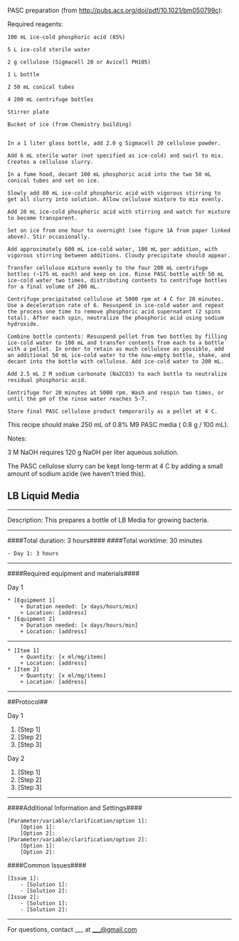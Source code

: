 PASC preparation (from http://pubs.acs.org/doi/pdf/10.1021/bm050799c):

Required reagents:

    100 mL ice-cold phosphoric acid (85%)

    5 L ice-cold sterile water

    2 g cellulose (Sigmacell 20 or Avicell PH105)

    1 L bottle

    2 50 mL conical tubes

    4 200 mL centrifuge bottles

    Stirrer plate

    Bucket of ice (from Chemistry building)


    In a 1 liter glass bottle, add 2.0 g Sigmacell 20 cellulose powder.

    Add 6 mL sterile water (not specified as ice-cold) and swirl to mix. Creates a cellulose slurry.

    In a fume hood, decant 100 mL phosphoric acid into the two 50 mL conical tubes and set on ice.

    Slowly add 80 mL ice-cold phosphoric acid with vigorous stirring to get all slurry into solution. Allow cellulose mixture to mix evenly.

    Add 20 mL ice-cold phosphoric acid with stirring and watch for mixture to become transparent.

    Set on ice from one hour to overnight (see figure 1A from paper linked above). Stir occasionally.

    Add approximately 600 mL ice-cold water, 100 mL per addition, with vigorous stirring between additions. Cloudy precipitate should appear.

    Transfer cellulose mixture evenly to the four 200 mL centrifuge bottles (~175 mL each) and keep on ice. Rinse PASC bottle with 50 mL ice-cold water two times, distributing contents to centrifuge bottles for a final volume of 200 mL.

    Centrifuge precipitated cellulose at 5000 rpm at 4 C for 20 minutes. Use a deceleration rate of 6. Resuspend in ice-cold water and repeat the process one time to remove phosphoric acid supernatant (2 spins total). After each spin, neutralize the phosphoric acid using sodium hydroxide.

    Combine bottle contents: Resuspend pellet from two bottles by filling ice-cold water to 100 mL and transfer contents from each to a bottle with a pellet. In order to retain as much cellulose as possible, add an additional 50 mL ice-cold water to the now-empty bottle, shake, and decant into the bottle with cellulose. Add ice-cold water to 200 mL.

    Add 2.5 mL 2 M sodium carbonate (Na2CO3) to each bottle to neutralize residual phosphoric acid.

    Centrifuge for 20 minutes at 5000 rpm. Wash and respin two times, or until the pH of the rinse water reaches 5-7.

    Store final PASC cellulose product temporarily as a pellet at 4 C. 


This recipe should make 250 mL of 0.8% M9 PASC media ( 0.8 g / 100 mL).

Notes:

3 M NaOH requires 120 g NaOH per liter aqueous solution.

The PASC cellulose slurry can be kept long-term at 4 C by adding a small amount of sodium azide (we haven’t tried this).



LB Liquid Media
--------------
- - - - - - - - - - - - - - - - - - - - - - - - - - - - - - - - - - - - - - - - - - - -
Description: This prepares a bottle of LB Media for growing bacteria.

- - - - - - - - - - - - - - - - - - - - - - - - - - - - - - - - - - - - - - - - - - - -
####Total duration: 3 hours####
####Total worktime: 30 minutes

    - Day 1: 3 hours

    
- - - - - - - - - - - - - - - - - - - - - - - - - - - - - - - - - - - - - - - - - - - -

####Required equipment and materials####

Day 1

    * [Equipment 1]
        + Duration needed: [x days/hours/min]
        + Location: [address]
    * [Equipment 2]
        + Duration needed: [x days/hours/min]
        + Location: [address]
  
------

    * [Item 1]
        + Quantity: [x ml/mg/items]
        + Location: [address]
    * [Item 2]
        + Quantity: [x ml/mg/items]
        + Location: [address]


- - - - - - - - - - - - - - - - - - - - - - - - - - - - - - - - - - - - - - - - - - - - 

##Protocol##

Day 1

1. [Step 1]
2. [Step 2]
3. [Step 3]

Day 2

1. [Step 1]
2. [Step 2]
3. [Step 3]

- - - - - - - - - - - - - - - - - - - - - - - - - - - - - - - - - - - - - - - - - - - - 
    
    
####Additional Information and Settings####

    [Parameter/variable/clarification/option 1]:
        [Option 1]:
        [Option 2]:
    [Parameter/variable/clarification/option 2]:
        [Option 1]:
        [Option 2]:


####Common Issues####

    [Issue 1]:
        - [Solution 1]:
        - [Solution 2]:
    [Issue 2]:
        - [Solution 1]:
        - [Solution 2]:
- - - - - - - - - - - - - - - - - - - - - - - - - - - - - - - - - - - - - - - - - - - - 
       
For questions, contact ___ at ___@gmail.com    


